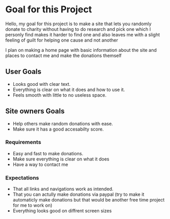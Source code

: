 
# Goal for this Project
Hello, my goal for this project is to make a site that lets you randomly donate to charity without having to do research and pick one which I personly find makes it harder to find one and also leaves me with a slight feeling of guilt for helping one cause and not another

I plan on making a home page with basic information about the site and places to contact me and make the donations themself


## User Goals
* Looks good with clear text.
* Everything is clear on what it does and how to use it.
* Feels smooth with little to no useless space.
## Site owners Goals
* Help others make random donations with ease.
* Make sure it has a good accesabilty score.
### Requirements
* Easy and fast to make donations.
* Make sure everything is clear on what it does
* Have a way to contact me
### Expectations
* That all links and navigations work as intended.
* That you can actully make donations via paypal (try to make it automaticly make donations but that would be another free time project for me to work on)
* Everything looks good on diffrent screen sizes

